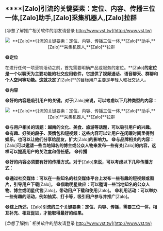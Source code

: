 ## ****[Zalo]**引流的关键要素：定位、内容、传播三位一体,**[Zalo]**助手,**[Zalo]**采集机器人,**[Zalo]**拉群**

[😍想了解推广相关软件的朋友请登录 http://www.vst.tw](http://www.vst.tw)

 <center><img src="https://vst.tw/MP4/tuiguang/png/2.png" alt="**[Zalo]**引流的关键要素：定位、内容、传播三位一体,**[Zalo]**助手,**[Zalo]**采集机器人,**[Zalo]**拉群"></center>

**😄定位**

在进行任何一项营销活动之前，首先需要明确产品或服务的定位。**[Zalo]**的定位是一个以聊天为主要功能的社交应用软件，它提供了视频通话、语音聊天、群聊和个人空间等功能。这就决定了**[Zalo]**的目标用户主要是年轻人和社交达人。

**😄内容**

**😄好的内容是吸引用户的关键。对于**[Zalo]**来说，可以考虑以下几种类型的内容：**

 <center><img src="https://vst.tw/MP4/tuiguang/png/1.png" alt="**[Zalo]**引流的关键要素：定位、内容、传播三位一体,**[Zalo]**助手,**[Zalo]**采集机器人,**[Zalo]**拉群"></center>

**😄与用户相关的话题：越南的文化、美食、旅游等话题，可以吸引用户的兴趣。**
**😄有趣、好笑的段子、表情包和短视频：这些内容可以让用户在闲暇时间里得到娱乐，也可以让他们分享给朋友，扩大**[Zalo]**的影响力。**
**😄与品牌相关的内容：**[Zalo]**可以邀请一些当地知名的博主或公众人物来发布一些有关**[Zalo]**的内容，这样可以提高用户的关注度和信任感。**
**😄传播**

**😄好的内容必须要有好的传播方式。对于**[Zalo]**来说，可以考虑以下几种传播方式：**

**😄通过社交媒体：可以在一些知名的社交媒体平台上发布一些有趣的短视频或图片，引导用户下载**[Zalo]**。**
**😄借助明星效应：可以邀请一些当地知名的公众人物、博主或明星代言**[Zalo]**，带动用户下载和使用**[Zalo]**。**
**😄利用活动：可以举办一些有趣的活动，例如抽奖、打卡等，吸引用户参与并推广**[Zalo]**。**

**😄综上所述，**[Zalo]**引流的三个关键要素：定位、内容、传播，需要三位一体，相互补充、相互促进，才能取得最好的结果。**

[😍想了解推广相关软件的朋友请登录 http://www.vst.tw](http://www.vst.tw)



